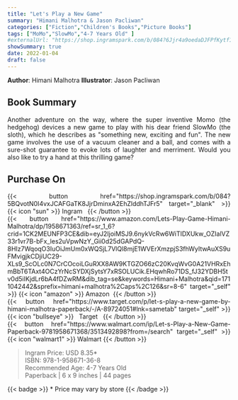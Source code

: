```yaml
---
title: "Let's Play a New Game"
summary: "Himani Malhotra & Jason Pacliwan"
categories: ["Fiction","Children's Books","Picture Books"]
tags: ["MoMo","SlowMo","4-7 Years Old" ]
#externalUrl: "https://shop.ingramspark.com/b/084?6Jjr4a9oedaDJFPfKytf1LvKUUDUXW5AIJUdB7cwUpO"
showSummary: true
date: 2022-01-04
draft: false
---
```

<div class="flex flex-wrap">

**Author**:&nbsp;Himani&nbsp;Malhotra **Illustrator**:&nbsp;Jason&nbsp;Pacliwan

<div align="justify">

## Book Summary
Another adventure on the way, where the super inventive Momo (the hedgehog) devices a new game to play with his dear friend SlowMo (the sloth), which he describes as "something new, exciting and fun". The new game involves the use of a vacuum cleaner and a ball, and comes with a sure-shot guarantee to evoke lots of laughter and merriment. Would you also like to try a hand at this thrilling game?

## Purchase  On

<div class="flex flex-wrap">

<div>
<div class=" mt-3 ">
{{< button href="https://shop.ingramspark.com/b/084?5BQvotN0I4vxJCAFGaTK8JjrDminxA2EhZlddhTJFr5" target="_blank" >}}
{{< icon "sun" >}}&nbsp;Ingram&nbsp;&nbsp;
{{< /button >}}
</div>
<div class=" mt-3 ">
{{< button href="https://www.amazon.com/Lets-Play-Game-Himani-Malhotra/dp/1958671363/ref=sr_1_6?crid=1CK2MEUNFP3CE&dib=eyJ2IjoiMSJ9.6nykVcRw6WiTIDXUkw_OZIalVZ33r1vr7B-bFx_les2uVpwNzY_Gii0d25dGAPdQ-8HIz7WqoqO3IuOiJmUm0xWQSjL7VlQl8mjE1WVErXmzpjS3fhWyItwAuXS9uFMvigjkCDjiUC29-XLs9_ScOLc0N7CrCOcoiLGuRXX8AW9KTGZO66zC20KvqWvG0A21VHRxEhmBbT6TAxt4OCzYrNcSYDXjSytsY7xRSOLUCik.EHqwhRo71DS_fJ32YDBH5tv0d5iIKjdLr6bA4fDZwRM&dib_tag=se&keywords=Himani+Malhotra&qid=1711042442&sprefix=himani+malhotra%2Caps%2C126&sr=8-6" target="_self" >}}
{{< icon "amazon" >}} Amazon&nbsp;
{{< /button >}}
</div>
</div>
<div>
<div class=" mt-3 ">
{{< button href="https://www.target.com/p/let-s-play-a-new-game-by-himani-malhotra-paperback/-/A-89724051#lnk=sametab" target="_self" >}}
{{< icon "bullseye" >}} &nbsp;&nbsp;Target&nbsp;&nbsp;
{{< /button >}}
</div>
<div class=" mt-3 ">
{{< button href="https://www.walmart.com/ip/Let-s-Play-a-New-Game-Paperback-9781958671368/3513492898?from=/search" target="_self" >}}
{{< icon "walmart1" >}} Walmart
{{< /button >}}
</div>
</div>
</div>



> Ingram Price: USD 8.35* <br>
> ISBN: 978-1-958671-36-8 <br>
> Recommended Age: 4-7 Years Old <br> 
> Paperback | 6 x 9 inches | 44 pages 

{{< badge >}}  * Price may vary by store {{< /badge >}}

</div>

</div>

